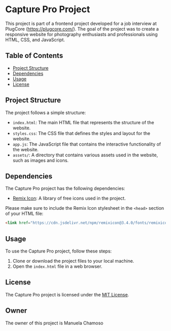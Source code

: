 # Capture Pro Project

This project is part of a frontend project developed for a job interview at PlugCore (https://plugcore.com/). The goal of the project was to create a responsive website for photography enthusiasts and professionals using HTML, CSS, and JavaScript. 

## Table of Contents

- [Project Structure](#project-structure)
- [Dependencies](#dependencies)
- [Usage](#usage)
- [License](#license)

## Project Structure

The project follows a simple structure:

- `index.html`: The main HTML file that represents the structure of the website.
- `styles.css`: The CSS file that defines the styles and layout for the website.
- `app.js`: The JavaScript file that contains the interactive functionality of the website.
- `assets/`: A directory that contains various assets used in the website, such as images and icons.

## Dependencies

The Capture Pro project has the following dependencies:

- [Remix Icon](https://remixicon.com/): A library of free icons used in the project.

Please make sure to include the Remix Icon stylesheet in the `<head>` section of your HTML file:

```html
<link href="https://cdn.jsdelivr.net/npm/remixicon@3.4.0/fonts/remixicon.css" rel="stylesheet">
```

## Usage

To use the Capture Pro project, follow these steps:

1. Clone or download the project files to your local machine.
2. Open the `index.html` file in a web browser.

## License

The Capture Pro project is licensed under the [MIT License](LICENSE).

## Owner

The owner of this project is Manuela Chamoso